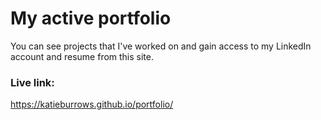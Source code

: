 # My active portfolio

You can see projects that I've worked on and gain access to my LinkedIn account and resume from this site.

### Live link: 
https://katieburrows.github.io/portfolio/





